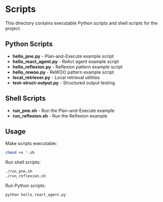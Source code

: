 # Scripts

This directory contains executable Python scripts and shell scripts for the project.

## Python Scripts

- **hello_pne.py** - Plan-and-Execute example script
- **hello_react_agent.py** - ReAct agent example script
- **hello_reflexion.py** - Reflexion pattern example script
- **hello_rewoo.py** - ReWOO pattern example script
- **local_retriever.py** - Local retrieval utilities
- **test-struct-output.py** - Structured output testing

## Shell Scripts

- **run_pne.sh** - Run the Plan-and-Execute example
- **run_reflexion.sh** - Run the Reflexion example

## Usage

Make scripts executable:
```sh
chmod +x *.sh
```

Run shell scripts:
```sh
./run_pne.sh
./run_reflexion.sh
```

Run Python scripts:
```sh
python hello_react_agent.py
```
